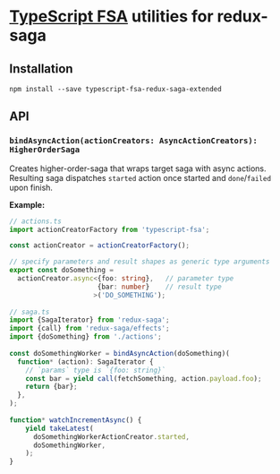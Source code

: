 # [TypeScript FSA](https://github.com/biko2/typescript-fsa-redux-saga-extended) utilities for redux-saga
## Installation

```
npm install --save typescript-fsa-redux-saga-extended
```

## API

### `bindAsyncAction(actionCreators: AsyncActionCreators): HigherOrderSaga`

Creates higher-order-saga that wraps target saga with async actions.
Resulting saga dispatches `started` action once started and `done`/`failed`
upon finish.

**Example:**

```ts
// actions.ts
import actionCreatorFactory from 'typescript-fsa';

const actionCreator = actionCreatorFactory();

// specify parameters and result shapes as generic type arguments
export const doSomething = 
  actionCreator.async<{foo: string},   // parameter type
                      {bar: number}    // result type
                     >('DO_SOMETHING');
                      
// saga.ts
import {SagaIterator} from 'redux-saga';
import {call} from 'redux-saga/effects';
import {doSomething} from './actions';
                      
const doSomethingWorker = bindAsyncAction(doSomething)(
  function* (action): SagaIterator {
    // `params` type is `{foo: string}`
    const bar = yield call(fetchSomething, action.payload.foo);
    return {bar};
  },       
);        
           
function* watchIncrementAsync() {
    yield takeLatest(
      doSomethingWorkerActionCreator.started,
      doSomethingWorker,
    );
}
```
